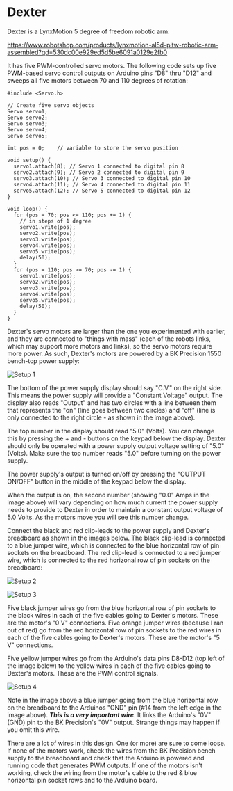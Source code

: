 # Dexter

Dexter is a LynxMotion 5 degree of freedom robotic arm:

https://www.robotshop.com/products/lynxmotion-al5d-pltw-robotic-arm-assembled?qd=530dc00e929ed5d5be6091a0129e2fb0

It has five PWM-controlled servo motors.  The following code sets up five PWM-based servo control outputs on Arduino pins "D8" thru "D12" and sweeps all five motors between 70 and 110 degrees of rotation:

```
#include <Servo.h>

// Create five servo objects
Servo servo1;
Servo servo2;
Servo servo3;
Servo servo4;
Servo servo5;

int pos = 0;    // variable to store the servo position

void setup() {
  servo1.attach(8); // Servo 1 connected to digital pin 8
  servo2.attach(9); // Servo 2 connected to digital pin 9
  servo3.attach(10); // Servo 3 connected to digital pin 10
  servo4.attach(11); // Servo 4 connected to digital pin 11
  servo5.attach(12); // Servo 5 connected to digital pin 12
}

void loop() {
  for (pos = 70; pos <= 110; pos += 1) { 
    // in steps of 1 degree
    servo1.write(pos);
    servo2.write(pos);
    servo3.write(pos);
    servo4.write(pos);
    servo5.write(pos);
    delay(50);                       
  }
  for (pos = 110; pos >= 70; pos -= 1) { 
    servo1.write(pos);
    servo2.write(pos);
    servo3.write(pos);
    servo4.write(pos);
    servo5.write(pos);           
    delay(50);                       
  }
}
```

Dexter's servo motors are larger than the one you experimented with earlier, and they are connected to "things with mass" (each of the robots links, which may support more motors and links), so the servo motors require more power.  As such, Dexter's motors are powered by a BK Precision 1550 bench-top power supply:

![Setup 1](images/setup_1.jpg)

The bottom of the power supply display should say "C.V." on the right side.  This means the power supply will provide a "Constant Voltage" output.  The display also reads "Output" and has two circles with a line between them that represents the "on" (line goes between two circles) and "off" (line is only connected to the right circle - as shown in the image above).  

The top number in the display should read "5.0" (Volts).  You can change this by pressing the + and - buttons on the keypad below the display.  Dexter should only be operated with a power supply output voltage setting of "5.0" (Volts).  Make sure the top number reads "5.0" before turning on the power supply.  

The power supply's output is turned on/off by pressing the "OUTPUT ON/OFF" button in the middle of the keypad below the display.

When the output is on, the second number (showing "0.0" Amps in the image above) will vary depending on how much current the power supply needs to provide to Dexter in order to maintain a constant output voltage of 5.0 Volts.  As the motors move you will see this number change.

Connect the black and red clip-leads to the power supply and Dexter's breadboard as shown in the images below.  The black clip-lead is connected to a blue jumper wire, which is connected to the blue horizontal row of pin sockets on the breadboard.  The red clip-lead is connected to a red jumper wire, which is connected to the red horizonal row of pin sockets on the breadboard:

![Setup 2](images/setup_2.jpg)

![Setup 3](images/setup_3.jpg)

Five black jumper wires go from the blue horizontal row of pin sockets to the black wires in each of the five cables going to Dexter's motors.  These are the motor's "0 V" connections.  Five orange jumper wires (because I ran out of red) go from the red horizontal row of pin sockets to the red wires in each of the five cables going to Dexter's motors.  These are the motor's "5 V" connections.

Five yellow jumper wires go from the Arduino's data pins D8-D12 (top left of the image below) to the yellow wires in each of the five cables going to Dexter's motors.  These are the PWM control signals.

![Setup 4](images/setup_4.jpg)

Note in the image above a blue jumper going from the blue horizontal row on the breadboard to the Arduinos "GND" pin (#14 from the left edge in the image above).  ***This is a very important wire***.  It links the Arduino's "0V" (GND) pin to the BK Precision's "0V" output.  Strange things may happen if you omit this wire.

There are a lot of wires in this design.  One (or more) are sure to come loose.  If none of the motors work, check the wires from the BK Precision bench supply to the breadboard and check that the Arduino is powered and running code that generates PWM outputs.  If one of the motors isn't working, check the wiring from the motor's cable to the red & blue horizontal pin socket rows and to the Arduino board.

